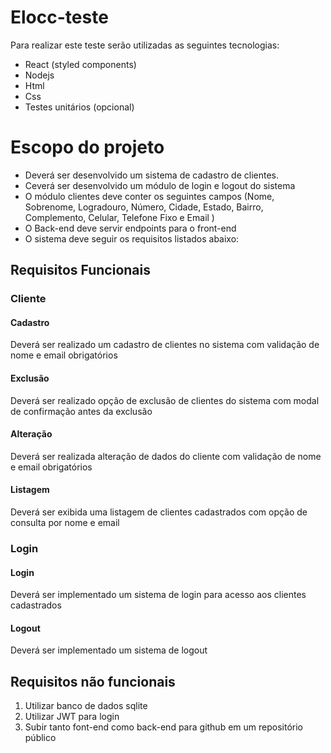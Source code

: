 # Elocc-teste
Para realizar este teste serão utilizadas as seguintes tecnologias:
* React (styled components)
* Nodejs
* Html
* Css
* Testes unitários (opcional)

# Escopo do projeto
* Deverá ser desenvolvido um sistema de cadastro de clientes. 
* Ceverá ser desenvolvido um módulo de login e logout do sistema
* O módulo clientes deve conter os seguintes campos (Nome, Sobrenome, Logradouro, Número, Cidade, Estado, Bairro, Complemento, Celular, Telefone Fixo e Email )
* O Back-end deve servir endpoints para o front-end
* O sistema deve seguir os requisitos listados abaixo:

## Requisitos Funcionais

### Cliente

#### **Cadastro**
Deverá ser realizado um cadastro de clientes no sistema com validação de nome e email obrigatórios
#### **Exclusão**
Deverá ser realizado opção de exclusão de clientes do sistema com modal de confirmação antes da exclusão
#### **Alteração**
Deverá ser realizada alteração de dados do cliente com validação de nome e email obrigatórios
#### **Listagem**
Deverá ser exibida uma listagem de clientes cadastrados com opção de consulta por nome e email

### Login

#### **Login**
Deverá ser implementado um sistema de login para acesso aos clientes cadastrados
#### **Logout**
Deverá ser implementado um sistema de logout

## Requisitos não funcionais

1. Utilizar banco de dados sqlite
2. Utilizar JWT para login
3. Subir tanto font-end como back-end para github em um repositório público

